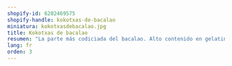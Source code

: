 ```yaml
---
shopify-id: 6202469575
shopify-handle: kokotxas-de-bacalao
miniatura: kokotxasdebacalao.jpg
title: Kokotxas de bacalao
resumen: "La parte más codiciada del bacalao. Alto contenido en gelatina. Envasado:bandeja de 1 kg aprox."
lang: fr
orden: 3
---
```

